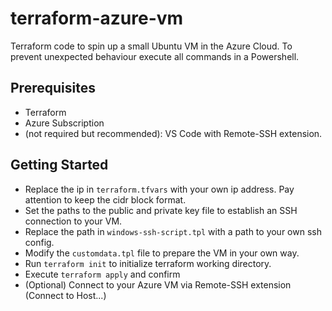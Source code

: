 # terraform-azure-vm

Terraform code to spin up a small Ubuntu VM in the Azure Cloud. To prevent unexpected behaviour execute all commands in a Powershell.

## Prerequisites

- Terraform
- Azure Subscription
- (not required but recommended): VS Code with Remote-SSH extension.

## Getting Started

- Replace the ip in `terraform.tfvars` with your own ip address. Pay attention to keep the cidr block format.
- Set the paths to the public and private key file to establish an SSH connection to your VM. 
- Replace the path in `windows-ssh-script.tpl` with a path to your own ssh config.
- Modify the `customdata.tpl` file to prepare the VM in your own way.
- Run `terraform init` to initialize terraform working directory.
- Execute `terraform apply` and confirm
- (Optional) Connect to your Azure VM via Remote-SSH extension (Connect to Host...)
